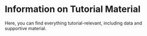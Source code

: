 # Information on Tutorial Material
Here, you can find everything tutorial-relevant, including data and supportive material.
